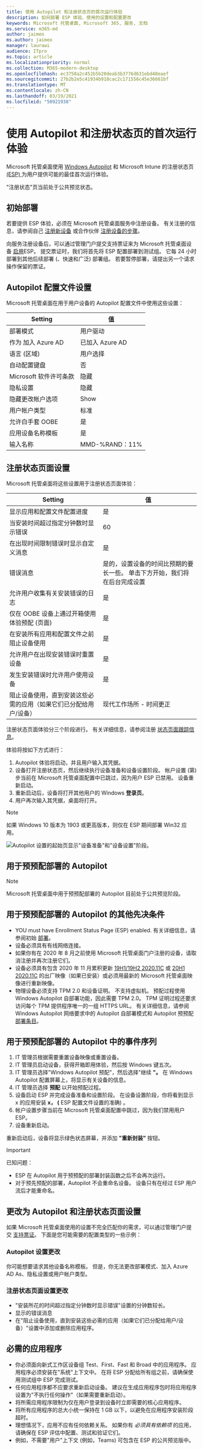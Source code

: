 ```yaml
---
title: 使用 Autopilot 和注册状态页的首次运行体验
description: 如何部署 ESP 体验、使用的设置和配置更改
keywords: Microsoft 托管桌面, Microsoft 365, 服务, 文档
ms.service: m365-md
author: jaimeo
ms.author: jaimeo
manager: laurawi
audience: ITpro
ms.topic: article
ms.localizationpriority: normal
ms.collection: M365-modern-desktop
ms.openlocfilehash: ec3758a2c452b5b20deab3b3776d631ebd48eaef
ms.sourcegitcommit: 27b2b2e5c41934b918cac2c171556c45e36661bf
ms.translationtype: MT
ms.contentlocale: zh-CN
ms.lasthandoff: 03/19/2021
ms.locfileid: "50921938"
---
```

# <a name="first-run-experience-with-autopilot-and-the-enrollment-status-page"></a>使用 Autopilot 和注册状态页的首次运行体验

Microsoft 托管桌面使用 [Windows Autopilot](/windows/deployment/windows-autopilot/windows-autopilot) 和 Microsoft Intune 的注册状态页 [ (ESP) ](/windows/deployment/windows-autopilot/enrollment-status) 为用户提供可能的最佳首次运行体验。

"注册状态"页当前处于公共预览状态。

## <a name="initial-deployment"></a>初始部署

若要提供 ESP 体验，必须在 Microsoft 托管桌面服务中注册设备。 有关注册的信息，请参阅自己 [注册新设备](../get-started/register-devices-self.md) 或合作伙伴 [注册设备的步骤](../get-started/register-devices-partner.md)。

向服务注册设备后，可以通过管理门户提交支持票证来为 Microsoft 托管桌面设备 [启用](https://portal.azure.com/)ESP。 提交票证时，我们将首先将 ESP 配置部署到测试组。 它每 24 小时部署到其他后续部署 (、快速和广泛) 部署组。 若要暂停部署，请提出另一个请求操作保留的票证。

## <a name="autopilot-profile-settings"></a>Autopilot 配置文件设置

Microsoft 托管桌面在用于用户设备的 Autopilot 配置文件中使用这些设置：


|Setting  |值  |
|---------|---------|
|部署模式 |  用户驱动       |
|作为 加入 Azure AD     |  已加入 Azure AD       |
|语言 (区域)      | 用户选择        |
|自动配置键盘     | 否        |
|Microsoft 软件许可条款     |  隐藏       |
|隐私设置     | 隐藏        |
|隐藏更改帐户选项     | Show        |
|用户帐户类型     |  标准       |
|允许白手套 OOBE     |  是       |
|应用设备名称模板     | 是        |
|输入名称     | MMD-%RAND：11%        |

## <a name="enrollment-status-page-settings"></a>注册状态页面设置

Microsoft 托管桌面将这些设置用于注册状态页面体验：


|Setting  |值  |
|---------|---------|
|显示应用和配置文件配置进度     | 是        |
|当安装时间超过指定分钟数时显示错误     |  60       |
|在出现时间限制错误时显示自定义消息     |  是       |
|错误消息     | 是的，设置设备的时间比预期的要长一些。 单击下方开始，我们将在后台完成设置        |
|允许用户收集有关安装错误的日志     |  是       |
|仅在 OOBE 设备上通过开箱使用体验预配 (页面)      | 是        |
|在安装所有应用和配置文件之前阻止设备使用     |  是       |
|允许用户在出现安装错误时重置设备     |  是       |
|发生安装错误时允许用户使用设备     |  是       |
|阻止设备使用，直到安装这些必需的应用（如果它们已分配给用户/设备）     |  现代工作场所 - 时间更正       |



注册状态页面体验分三个阶段进行。 有关详细信息，请参阅注册 [状态页面跟踪信息](/mem/intune/enrollment/windows-enrollment-status#enrollment-status-page-tracking-information)。

体验将按如下方式进行：

1. Autopilot 体验将启动，并且用户输入其凭据。
2. 设备打开注册状态页，然后继续执行设备准备和设备设置阶段。 帐户设置 (第) 步当前在 Microsoft 托管桌面配置中已跳过，因为用户 ESP 已禁用。 设备重新启动。
3. 重新启动后，设备将打开其他用户的 Windows **登录页**。
4. 用户再次输入其凭据，桌面将打开。

> [!NOTE]
> 如果 Windows 10 版本为 1903 或更高版本，则仅在 ESP 期间部署 Win32 应用。

![Autopilot 设置的起始页显示"设备准备"和"设备设置"阶段。](../../media/mmd-autopilot-screenshot.png)

## <a name="autopilot-for-pre-provisioned-deployment"></a>用于预预配部署的 Autopilot
> [!NOTE]
> Microsoft 托管桌面中用于预预配部署的 Autopilot 目前处于公共预览阶段。

## <a name="additional-prerequisites-for-autopilot-for-pre-provisioned-deployment"></a>用于预预配部署的 Autopilot 的其他先决条件
- YOU must have Enrollment Status Page (ESP) enabled. 有关详细信息，请参阅初始 [部署](#initial-deployment)。
- 设备必须具有有线网络连接。
- 如果你有在 2020 年 8 月之前使用 Microsoft 托管桌面门户注册的设备，请取消注册并再次注册它们。
- 设备必须具有包含 2020 年 11 月累积更新 [19H1/19H2 2020.11C](https://support.microsoft.com/topic/november-19-2020-kb4586819-os-builds-18362-1237-and-18363-1237-preview-25cbb849-74af-b8b8-29b8-68aa925e8cc3) 或 [20H1 2020.11C](https://support.microsoft.com/topic/november-30-2020-kb4586853-os-builds-19041-662-and-19042-662-preview-8fb07fb8-a7dd-ea62-d65e-3305da09f92e) 的出厂映像（如果已安装）或必须用最新的 Microsoft 托管桌面映像进行重新映像。
- 物理设备必须支持 TPM 2.0 和设备证明。 不支持虚拟机。 预配过程使用 Windows Autopilot 自部署功能，因此需要 TPM 2.0。 TPM 证明过程还要求访问每个 TPM 提供程序唯一的一组 HTTPS URL。 有关详细信息，请参阅 Windows Autopilot 网络要求中的 Autopilot 自部署模式和 Autopilot 预预配 [部署条目](https://docs.microsoft.com/mem/autopilot/networking-requirements#tpm)。

## <a name="sequence-of-events-in-autopilot-for-pre-provisioned-deployment"></a>用于预预配部署的 Autopilot 中的事件序列
1. IT 管理员根据需要重置设备映像或重置设备。
2. IT 管理员启动设备，获得开箱即用体验，然后按 Windows 键五次。
3. IT 管理员选择"Windows Autopilot 预配"，然后选择"继续 **"。** 在 Windows Autopilot 配置屏幕上，将显示有关设备的信息。
5. IT 管理员选择 **预配** 以开始预配过程。
6. 设备启动 ESP 并完成设备准备和设置阶段。 在设备设置阶段，你将看到显示 x 的应用安装 **x， (** ESP 配置文件设置的准确) 。
7. 帐户设置步骤当前在 Microsoft 托管桌面配置中跳过，因为我们禁用用户 ESP。
8. 设备重新启动。

重新启动后，设备将显示绿色状态屏幕，并添加 **"重新封装"** 按钮。

> [!IMPORTANT]
> 已知问题： 
> - ESP 在 Autopilot 用于预预配的部署封装函数之后不会再次运行。
> - 对于预先预配的部署，Autopilot 不会重命名设备。 设备只有在经过 ESP 用户流后才能重命名。


## <a name="change-to-autopilot-and-enrollment-status-page-settings"></a>更改为 Autopilot 和注册状态页面设置

如果 Microsoft 托管桌面使用的设置不完全匹配你的需求，可以通过管理门户提交 [支持票证](https://portal.azure.com/)。 下面是您可能需要的配置类型的一些示例：

### <a name="autopilot-settings-change"></a>Autopilot 设置更改

你可能想要请求其他设备名称模板。 但是，你无法更改部署模式、加入 Azure AD As、隐私设置或用户帐户类型。

### <a name="enrollment-status-page-settings-change"></a>注册状态页面设置更改

- "安装所花的时间超过指定分钟数时显示错误"设置的分钟数较长。
- 显示的错误消息
- 在"阻止设备使用，直到安装这些必需的应用（如果它们已分配给用户/设备）"设置中添加或删除应用程序。

## <a name="required-applications"></a>必需的应用程序

- 你必须面向新式工作区设备组 Test、First、Fast 和 Broad 中的应用程序。 应用程序必须安装在"系统"上下文中。 在将 ESP 分配给所有组之前，请确保使用测试组中 ESP 完成测试。
- 任何应用程序都不应要求重新启动设备。 建议在生成应用程序包时将应用程序设置为"不执行任何操作"（如果需要重新启动）。
- 将所需应用程序限制为仅在用户登录到设备时立即需要的核心应用程序。
- 将所有应用程序的总大小统一保持在 1 GB 以下，以避免在应用程序安装阶段超时。
- 理想情况下，应用不应有任何依赖关系。 如果你有 *必须具有依赖项* 的应用，请确保在 ESP 评估中配置、测试和验证它们。
- 例如，不需要"用户"上下文 (例如，Teams) 可包含在 ESP 的公共预览版中。